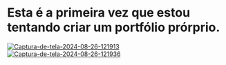 # Esta é a primeira vez que estou tentando criar um portfólio prórprio.
<a href="https://ibb.co/mNGgSBy"><img src="https://i.ibb.co/9ZNSGv4/Captura-de-tela-2024-08-26-121913.png" alt="Captura-de-tela-2024-08-26-121913" border="0"></a>
<a href="https://ibb.co/VwwsLk0"><img src="https://i.ibb.co/6XXkyqc/Captura-de-tela-2024-08-26-121936.png" alt="Captura-de-tela-2024-08-26-121936" border="0"></a>

